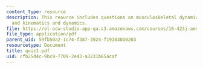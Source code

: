 ```yaml
---
content_type: resource
description: This reource includes questions on musculoskeletal dynamics and control,
  and kinematics and dynamics.
file: https://ol-ocw-studio-app-qa.s3.amazonaws.com/courses/16-423j-aerospace-biomedical-and-life-support-engineering-spring-2006/cfb25d4c9bc977092e43a3231b65acaf_quiz1.pdf
file_type: application/pdf
parent_uid: 59fb50a2-1c74-f387-3924-f19303030203
resourcetype: Document
title: quiz1.pdf
uid: cfb25d4c-9bc9-7709-2e43-a3231b65acaf
---
```

